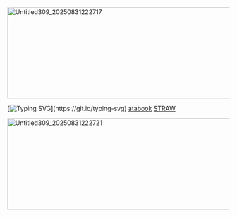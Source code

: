 

<img width="735" height="208" alt="Untitled309_20250831222717" src="https://github.com/user-attachments/assets/78decbcd-e24d-4aa3-acd0-cd55e72a15ba" />

[![Typing SVG](https://readme-typing-svg.demolab.com?font=Georgia&pause=1000&color=2A2D2E85&width=435&lines=Is+that%3F+;......;Hey+booker.;.....;Hey.+Paul.;Why+are+you+here%3F+;It+won.;Oh.;Mine+won+too.;....;Do+you;Regret+it%3F+;...;I+do.;Do+you%3F+;I....;I+don't+know...;I+guess...)](https://git.io/typing-svg)       [atabook](https://campsleepinh.atabook.org/)               [STRAW](https://txltlozey.straw.page/) 


 
 




<img width="735" height="208" alt="Untitled309_20250831222721" src="https://github.com/user-attachments/assets/2b26a00b-1d76-4077-8444-e827bcf80417" />
